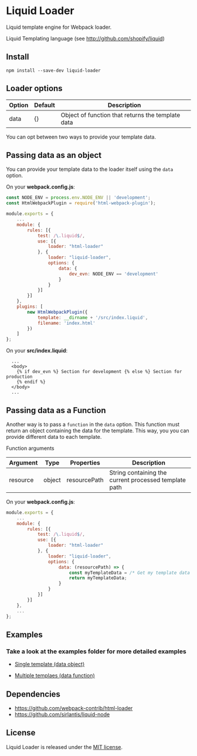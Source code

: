 # Liquid Loader

Liquid template engine for Webpack loader.

Liquid Templating language (see http://github.com/shopify/liquid)

## Install

```
npm install --save-dev liquid-loader
```

## Loader options

| Option | Default | Description                                       |
| ------ | ------- | ------------------------------------------------- |
| data   | {}      | Object of function that returns the template data |

You can opt between two ways to provide your template data.

## Passing data as an object

You can provide your template data to the loader itself using the `data` option.

On your **webpack.config.js**:

```js
const NODE_ENV = process.env.NODE_ENV || 'development';
const HtmlWebpackPlugin = require('html-webpack-plugin');

module.exports = {
    ...
    module: {
        rules: [{
            test: /\.liquid$/,
            use: [{
                loader: "html-loader"
            }, {
                loader: "liquid-loader",
                options: {
                    data: {
                        dev_evn: NODE_ENV == 'development'
                    }
                }
            }]
        }]
    },
    plugins: [
        new HtmlWebpackPlugin({
            template: __dirname + '/src/index.liquid',
            filename: 'index.html'
        })
    ]
};
```

On your **src/index.liquid**:

```liquid
  ...
  <body>
    {% if dev_evn %} Section for development {% else %} Section for production
    {% endif %}
  </body>
  ...
```

## Passing data as a Function

Another way is to pass a `function` in the `data` option.
This function must return an object containing the data for the template. This way, you you can provide different data to each template.

Function arguments

| Argument | Type   | Properties   | Description                                           |
| -------- | ------ | ------------ | ----------------------------------------------------- |
| resource | object | resourcePath | String containing the current processed template path |

On your **webpack.config.js**:

```js
module.exports = {
    ...
    module: {
        rules: [{
            test: /\.liquid$/,
            use: [{
                loader: "html-loader"
            }, {
                loader: "liquid-loader",
                options: {
                    data: (resourcePath) => {
                        const myTemplateData = /* Get my template data based on the resourcePath (see examples below) */
                        return myTemplateData;
                    }
                }
            }]
        }]
    },
    ...
};
```

## Examples

### Take a look at the examples folder for more detailed examples

- [Single template (data object)](https://github.com/azeeson/liquid-loader/tree/master/examples/data-object)

- [Multiple templaes (data function)](https://github.com/azeeson/liquid-loader/tree/master/examples/data-function)

## Dependencies

- https://github.com/webpack-contrib/html-loader
- https://github.com/sirlantis/liquid-node

## License

Liquid Loader is released under the [MIT license](http://www.opensource.org/licenses/MIT).
